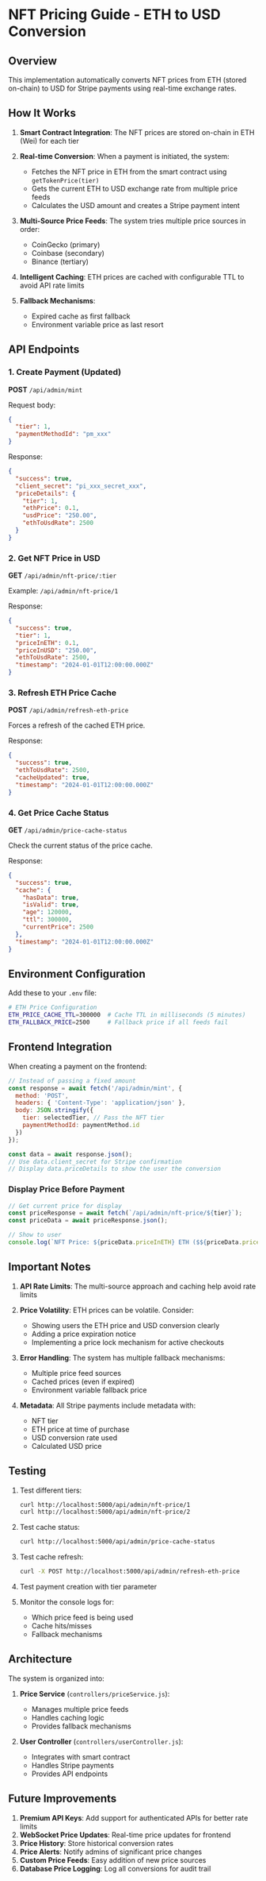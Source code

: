 # NFT Pricing Guide - ETH to USD Conversion

## Overview
This implementation automatically converts NFT prices from ETH (stored on-chain) to USD for Stripe payments using real-time exchange rates.

## How It Works

1. **Smart Contract Integration**: The NFT prices are stored on-chain in ETH (Wei) for each tier
2. **Real-time Conversion**: When a payment is initiated, the system:
   - Fetches the NFT price in ETH from the smart contract using `getTokenPrice(tier)`
   - Gets the current ETH to USD exchange rate from multiple price feeds
   - Calculates the USD amount and creates a Stripe payment intent

3. **Multi-Source Price Feeds**: The system tries multiple price sources in order:
   - CoinGecko (primary)
   - Coinbase (secondary)
   - Binance (tertiary)

4. **Intelligent Caching**: ETH prices are cached with configurable TTL to avoid API rate limits

5. **Fallback Mechanisms**: 
   - Expired cache as first fallback
   - Environment variable price as last resort

## API Endpoints

### 1. Create Payment (Updated)
**POST** `/api/admin/mint`

Request body:
```json
{
  "tier": 1,
  "paymentMethodId": "pm_xxx"
}
```

Response:
```json
{
  "success": true,
  "client_secret": "pi_xxx_secret_xxx",
  "priceDetails": {
    "tier": 1,
    "ethPrice": 0.1,
    "usdPrice": "250.00",
    "ethToUsdRate": 2500
  }
}
```

### 2. Get NFT Price in USD
**GET** `/api/admin/nft-price/:tier`

Example: `/api/admin/nft-price/1`

Response:
```json
{
  "success": true,
  "tier": 1,
  "priceInETH": 0.1,
  "priceInUSD": "250.00",
  "ethToUsdRate": 2500,
  "timestamp": "2024-01-01T12:00:00.000Z"
}
```

### 3. Refresh ETH Price Cache
**POST** `/api/admin/refresh-eth-price`

Forces a refresh of the cached ETH price.

Response:
```json
{
  "success": true,
  "ethToUsdRate": 2500,
  "cacheUpdated": true,
  "timestamp": "2024-01-01T12:00:00.000Z"
}
```

### 4. Get Price Cache Status
**GET** `/api/admin/price-cache-status`

Check the current status of the price cache.

Response:
```json
{
  "success": true,
  "cache": {
    "hasData": true,
    "isValid": true,
    "age": 120000,
    "ttl": 300000,
    "currentPrice": 2500
  },
  "timestamp": "2024-01-01T12:00:00.000Z"
}
```

## Environment Configuration

Add these to your `.env` file:

```bash
# ETH Price Configuration
ETH_PRICE_CACHE_TTL=300000  # Cache TTL in milliseconds (5 minutes)
ETH_FALLBACK_PRICE=2500     # Fallback price if all feeds fail
```

## Frontend Integration

When creating a payment on the frontend:

```javascript
// Instead of passing a fixed amount
const response = await fetch('/api/admin/mint', {
  method: 'POST',
  headers: { 'Content-Type': 'application/json' },
  body: JSON.stringify({
    tier: selectedTier, // Pass the NFT tier
    paymentMethodId: paymentMethod.id
  })
});

const data = await response.json();
// Use data.client_secret for Stripe confirmation
// Display data.priceDetails to show the user the conversion
```

### Display Price Before Payment

```javascript
// Get current price for display
const priceResponse = await fetch(`/api/admin/nft-price/${tier}`);
const priceData = await priceResponse.json();

// Show to user
console.log(`NFT Price: ${priceData.priceInETH} ETH ($${priceData.priceInUSD} USD)`);
```

## Important Notes

1. **API Rate Limits**: The multi-source approach and caching help avoid rate limits

2. **Price Volatility**: ETH prices can be volatile. Consider:
   - Showing users the ETH price and USD conversion clearly
   - Adding a price expiration notice
   - Implementing a price lock mechanism for active checkouts

3. **Error Handling**: The system has multiple fallback mechanisms:
   - Multiple price feed sources
   - Cached prices (even if expired)
   - Environment variable fallback price

4. **Metadata**: All Stripe payments include metadata with:
   - NFT tier
   - ETH price at time of purchase
   - USD conversion rate used
   - Calculated USD price

## Testing

1. Test different tiers:
   ```bash
   curl http://localhost:5000/api/admin/nft-price/1
   curl http://localhost:5000/api/admin/nft-price/2
   ```

2. Test cache status:
   ```bash
   curl http://localhost:5000/api/admin/price-cache-status
   ```

3. Test cache refresh:
   ```bash
   curl -X POST http://localhost:5000/api/admin/refresh-eth-price
   ```

4. Test payment creation with tier parameter

5. Monitor the console logs for:
   - Which price feed is being used
   - Cache hits/misses
   - Fallback mechanisms

## Architecture

The system is organized into:

1. **Price Service** (`controllers/priceService.js`):
   - Manages multiple price feeds
   - Handles caching logic
   - Provides fallback mechanisms

2. **User Controller** (`controllers/userController.js`):
   - Integrates with smart contract
   - Handles Stripe payments
   - Provides API endpoints

## Future Improvements

1. **Premium API Keys**: Add support for authenticated APIs for better rate limits
2. **WebSocket Price Updates**: Real-time price updates for frontend
3. **Price History**: Store historical conversion rates
4. **Price Alerts**: Notify admins of significant price changes
5. **Custom Price Feeds**: Easy addition of new price sources
6. **Database Price Logging**: Log all conversions for audit trail